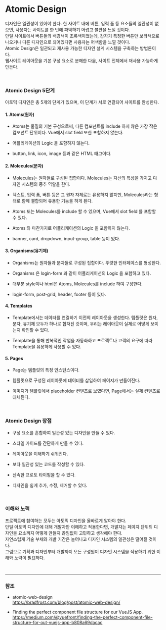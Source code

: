 # Atomic Design

디자인은 일관성이 있어야 한다. 한 사이트 내에 버튼, 입력 폼 등 요소들의 일관성이 없으면, 사용자는 사이트를 한 번에 파악하기 어렵고 불편을 느낄 것이다.<br>
만일 사이트에서 버튼들의 배경색이 초록색이었는데, 갑자기 특정한 버튼만 보라색으로 나오거나 다른 디자인으로 되어있다면 사용자는 어색함을 느낄 것이다.<br>
Atomic Design은 일관되고 재사용 가능한 디자인 설계 시스템을 구축하는 방법론이다.<br>
웹사이트 레이아웃을 기본 구성 요소로 분해한 다음, 사이트 전체에서 재사용 가능하게 만든다.

<br>

### Atomic Design 5단계

아토믹 디자인은 총 5개의 단계가 있으며, 이 단계가 서로 연결되어 사이트를 완성한다.

#### 1. Atoms(원자)

* Atoms는 물질의 기본 구성으로써, 다른 컴포넌트를 include 하지 않은 가장 작은 컴포넌트 단위이다. Vue에서 slot field 또한 포함하지 않는다.

* 어플리케이션의 Logic 을 포함하지 않는다.

* button, link, icon, image 등과 같은 HTML 태그이다.

#### 2. Molecules(분자)

* Molecules는 원자들로 구성된 집합이다. Molecules는 자신의 특성을 가지고 디자인 시스템의 중추 역할을 한다.

* 텍스트, 입력 폼, 버튼 등은 그 원자 자체로는 유용하지 않지만, Molecules라는 형태로 함께 결합되어 유용한 기능을 하게 된다.

* Atoms 또는 Molecules를 include 할 수 있으며, Vue에서 slot field 를 포함할 수 있다.

* Atoms 와 마찬가지로 어플리케이션의 Logic 을 포함하지 않는다.

* banner, card, dropdown, input-group, table 등이 있다.

#### 3. Organisms(유기체)

* Organisms는 원자들과 분자들로 구성된 집합이다. 뚜렷한 인터페이스를 형성한다.

* Organisms 은 login-form 과 같이 어플리케이션의 Logic 을 포함하고 있다.

* 대부분 style이나 html은 Atoms, Molecules를 include 하여 구성한다.

* login-form, post-grid, header, footer 등이 있다.

#### 4. Templates

* Template에서는 데이터를 연결하기 이전의 레이아웃을 생성한다. 템플릿은 원자, 분자, 유기체 모두가 하나로 합쳐진 것이며, 우리는 레이아웃이 실제로 어떻게 보이는지 확인할 수 있다.

* Template을 통해 반복적인 작업을 자동화하고 프로젝트나 고객의 요구에 따라 Template을 유용하게 사용할 수 있다.

#### 5. Pages

* Page는 템플릿의 특정 인스턴스이다.

* 템플릿으로 구성된 레이아웃에 데이터를 삽입하여 페이지가 만들어진다.

* 이미지가 템플릿에서 placeholder 컨텐츠로 보였다면, Page에서는 실제 컨텐츠로 대체된다.

<br>

### Atomic Design 장점

* 구성 요소를 혼합하여 일관성 있는 디자인을 만들 수 있다.

* 스타일 가이드를 간단하게 만들 수 있다.

* 레이아웃을 이해하기 쉬워진다.

* 보다 일관성 있는 코드를 작성할 수 있다.

* 신속한 프로토 타이핑을 할 수 있다.

* 디자인을 쉽게 추가, 수정, 제거할 수 있다.

<br>

### 이해와 노력

프로젝트에 참여하는 모두는 아토믹 디자인을 올바르게 알아야 한다.<br>
만일 아토믹 디자인에 대해 개발자만 이해하고 적용한다면, 개발자는 페이지 단위의 디자인을 요소까지 어떻게 만들지 끊임없이 고민하고 생각해야 한다.<br>
자연스럽게 기술 부채와 개발 기간은 늘어나고 디자인 시스템의 일관성은 떨어질 것이다.<br>
그럼으로 기획과 디자인부터 개발까지 모든 구성원이 디자인 시스템을 적용하기 위한 이해와 노력이 필요하다.

<br>

***

### 참조
* atomic-web-design<br>
<https://bradfrost.com/blog/post/atomic-web-design/>

* Finding the perfect component file structure for our VueJS App.<br>
<https://medium.com/@vuefront/finding-the-perfect-component-file-structure-for-out-vuejs-app-b808a69dacac>
